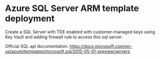 # Azure SQL Server ARM template deployment #

Create a SQL Server with TDE enabled with customer-managed keys using Key Vault and adding firewall rule to access this sql server.

Official SQL api documentation: https://docs.microsoft.com/en-us/azure/templates/microsoft.sql/2015-05-01-preview/servers